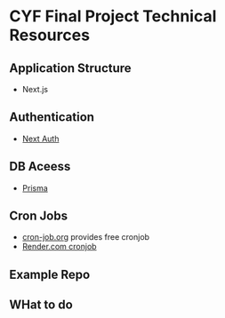 # CYF Final Project Technical Resources

## Application Structure
-  Next.js
## Authentication
- [Next Auth](https://next-auth.js.org/)
## DB Aceess
- [Prisma](https://www.prisma.io/)
## Cron Jobs
- [cron-job.org](https://console.cron-job.org/jobs) provides free cronjob
- [Render.com cronjob]()
## Example Repo
## WHat to do
